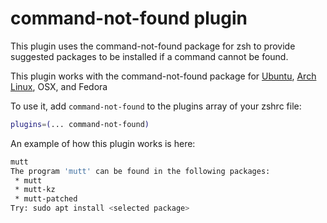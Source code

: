 # command-not-found plugin

This plugin uses the command-not-found package for zsh to provide suggested packages to be installed if a command cannot be found.

This plugin works with the command-not-found package for [Ubuntu](https://www.porcheron.info/command-not-found-for-zsh/), [Arch Linux](https://wiki.archlinux.org/index.php/Pkgfile#Command_not_found), OSX, and Fedora


To use it, add `command-not-found` to the plugins array of your zshrc file:

```zsh
plugins=(... command-not-found)
```

An example of how this plugin works is here:
```zsh
mutt
The program 'mutt' can be found in the following packages:
 * mutt
 * mutt-kz
 * mutt-patched
Try: sudo apt install <selected package>
```

